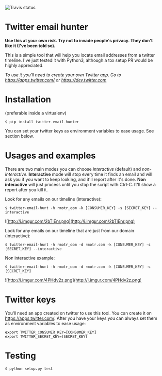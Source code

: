 ![Travis status](https://travis-ci.org/rmotr/twitter-email-hunter.svg)

# Twitter email hunter

**Use this at your own risk. Try not to invade people's privacy. They don't like it (I've been told so).**

This is a simple tool that will help you locate email addresses from a twitter timeline. I've just tested it with Python3, although a tox setup PR would be highly appreciated.

*To use it you'll need to create your own Twitter app. Go to https://apps.twitter.com/ or https://dev.twitter.com*


# Installation

(preferable inside a virtualenv)

    $ pip install twitter-email-hunter

You can set your twitter keys as environment variables to ease usage. See section below.

# Usages and examples

There are two main modes you can choose *interactive* (default) and *non-interactive*. **Interactive** mode will stop every time it finds an email and will ask you if you want to keep looking, and it'll report after it's done.
**Non interactive** will just process until you stop the script with Ctrl-C. It'll show a report after you kill it.

Look for any emails on our timeline (interactive):

    $ twitter-email-hunt -h rmotr_com -k [CONSUMER_KEY] -s [SECRET_KEY] --interactive

![http://i.imgur.com/2bTIEnr.png](http://i.imgur.com/2bTIEnr.png)

Look for any emails on our timeline that are just from our domain (interactive):

    $ twitter-email-hunt -h rmotr_com -d rmotr.com -k [CONSUMER_KEY] -s [SECRET_KEY] --interactive

Non interactive example:

    $ twitter-email-hunt -h rmotr_com -d rmotr.com -k [CONSUMER_KEY] -s [SECRET_KEY]

![http://i.imgur.com/4PHdv2z.png](http://i.imgur.com/4PHdv2z.png)

# Twitter keys

You'll need an app created on twitter to use this tool. You can create it on https://apps.twitter.com/. After you have your keys you can always set them as environment variables to ease usage:

    export TWITTER_CONSUMER_KEY=[CONSUMER_KEY]
    export TWITTER_SECRET_KEY=[SECRET_KEY]

# Testing

    $ python setup.py test
